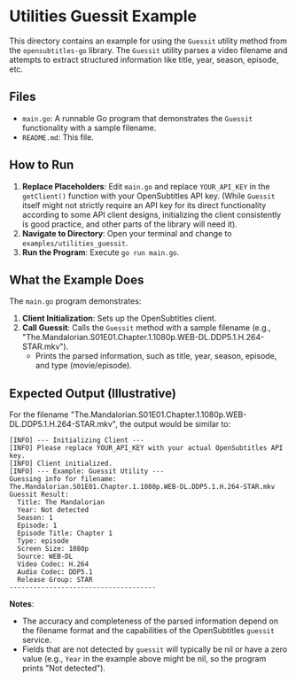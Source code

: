 # Utilities Guessit Example

This directory contains an example for using the `Guessit` utility method from the `opensubtitles-go` library. The `Guessit` utility parses a video filename and attempts to extract structured information like title, year, season, episode, etc.

## Files

- `main.go`: A runnable Go program that demonstrates the `Guessit` functionality with a sample filename.
- `README.md`: This file.

## How to Run

1.  **Replace Placeholders**: Edit `main.go` and replace `YOUR_API_KEY` in the `getClient()` function with your OpenSubtitles API key. (While `Guessit` itself might not strictly require an API key for its direct functionality according to some API client designs, initializing the client consistently is good practice, and other parts of the library will need it).
2.  **Navigate to Directory**: Open your terminal and change to `examples/utilities_guessit`.
3.  **Run the Program**: Execute `go run main.go`.

## What the Example Does

The `main.go` program demonstrates:

1.  **Client Initialization**: Sets up the OpenSubtitles client.
2.  **Call Guessit**: Calls the `Guessit` method with a sample filename (e.g., "The.Mandalorian.S01E01.Chapter.1.1080p.WEB-DL.DDP5.1.H.264-STAR.mkv").
    *   Prints the parsed information, such as title, year, season, episode, and type (movie/episode).

## Expected Output (Illustrative)

For the filename "The.Mandalorian.S01E01.Chapter.1.1080p.WEB-DL.DDP5.1.H.264-STAR.mkv", the output would be similar to:

```text
[INFO] --- Initializing Client ---
[INFO] Please replace YOUR_API_KEY with your actual OpenSubtitles API key.
[INFO] Client initialized.
[INFO] --- Example: Guessit Utility ---
Guessing info for filename: The.Mandalorian.S01E01.Chapter.1.1080p.WEB-DL.DDP5.1.H.264-STAR.mkv
Guessit Result:
  Title: The Mandalorian
  Year: Not detected
  Season: 1
  Episode: 1
  Episode Title: Chapter 1
  Type: episode
  Screen Size: 1080p
  Source: WEB-DL
  Video Codec: H.264
  Audio Codec: DDP5.1
  Release Group: STAR
-------------------------------------
```

**Notes**:
*   The accuracy and completeness of the parsed information depend on the filename format and the capabilities of the OpenSubtitles `guessit` service.
*   Fields that are not detected by `guessit` will typically be nil or have a zero value (e.g., `Year` in the example above might be nil, so the program prints "Not detected"). 